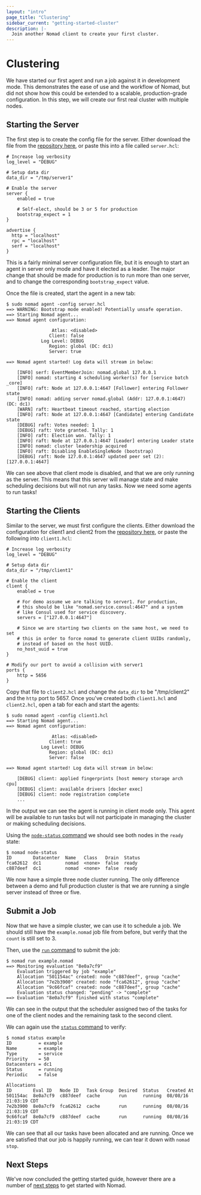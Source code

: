 ```yaml
---
layout: "intro"
page_title: "Clustering"
sidebar_current: "getting-started-cluster"
description: |-
  Join another Nomad client to create your first cluster.
---
```


# Clustering

We have started our first agent and run a job against it in development mode.
This demonstrates the ease of use and the workflow of Nomad, but did not show how
this could be extended to a scalable, production-grade configuration. In this step,
we will create our first real cluster with multiple nodes.

## Starting the Server

The first step is to create the config file for the server. Either download
the file from the [repository here](https://github.com/hashicorp/nomad/tree/master/demo/vagrant),
or paste this into a file called `server.hcl`:

```hcl
# Increase log verbosity
log_level = "DEBUG"

# Setup data dir
data_dir = "/tmp/server1"

# Enable the server
server {
    enabled = true

    # Self-elect, should be 3 or 5 for production
    bootstrap_expect = 1
}

advertise {
  http = "localhost"
  rpc = "localhost"
  serf = "localhost"
}
```

This is a fairly minimal server configuration file, but it
is enough to start an agent in server only mode and have it
elected as a leader. The major change that should be made for
production is to run more than one server, and to change the
corresponding `bootstrap_expect` value.

Once the file is created, start the agent in a new tab:

```
$ sudo nomad agent -config server.hcl
==> WARNING: Bootstrap mode enabled! Potentially unsafe operation.
==> Starting Nomad agent...
==> Nomad agent configuration:

                 Atlas: <disabled>
                Client: false
             Log Level: DEBUG
                Region: global (DC: dc1)
                Server: true

==> Nomad agent started! Log data will stream in below:

    [INFO] serf: EventMemberJoin: nomad.global 127.0.0.1
    [INFO] nomad: starting 4 scheduling worker(s) for [service batch _core]
    [INFO] raft: Node at 127.0.0.1:4647 [Follower] entering Follower state
    [INFO] nomad: adding server nomad.global (Addr: 127.0.0.1:4647) (DC: dc1)
    [WARN] raft: Heartbeat timeout reached, starting election
    [INFO] raft: Node at 127.0.0.1:4647 [Candidate] entering Candidate state
    [DEBUG] raft: Votes needed: 1
    [DEBUG] raft: Vote granted. Tally: 1
    [INFO] raft: Election won. Tally: 1
    [INFO] raft: Node at 127.0.0.1:4647 [Leader] entering Leader state
    [INFO] nomad: cluster leadership acquired
    [INFO] raft: Disabling EnableSingleNode (bootstrap)
    [DEBUG] raft: Node 127.0.0.1:4647 updated peer set (2): [127.0.0.1:4647]
```

We can see above that client mode is disabled, and that we are
only running as the server. This means that this server will manage
state and make scheduling decisions but will not run any tasks.
Now we need some agents to run tasks!

## Starting the Clients

Similar to the server, we must first configure the clients. Either download
the configuration for client1 and client2 from the
[repository here](https://github.com/hashicorp/nomad/tree/master/demo/vagrant), or
paste the following into `client1.hcl`:

```
# Increase log verbosity
log_level = "DEBUG"

# Setup data dir
data_dir = "/tmp/client1"

# Enable the client
client {
    enabled = true

    # For demo assume we are talking to server1. For production,
    # this should be like "nomad.service.consul:4647" and a system
    # like Consul used for service discovery.
    servers = ["127.0.0.1:4647"]

    # Since we are starting two clients on the same host, we need to set
    # this in order to force nomad to generate client UUIDs randomly,
    # instead of based on the host UUID.
    no_host_uuid = true
}

# Modify our port to avoid a collision with server1
ports {
    http = 5656
}
```

Copy that file to `client2.hcl` and change the `data_dir` to
be "/tmp/client2" and the `http` port to 5657. Once you've created
both `client1.hcl` and `client2.hcl`, open a tab for each and
start the agents:

```
$ sudo nomad agent -config client1.hcl
==> Starting Nomad agent...
==> Nomad agent configuration:

                 Atlas: <disabled>
                Client: true
             Log Level: DEBUG
                Region: global (DC: dc1)
                Server: false

==> Nomad agent started! Log data will stream in below:

    [DEBUG] client: applied fingerprints [host memory storage arch cpu]
    [DEBUG] client: available drivers [docker exec]
    [DEBUG] client: node registration complete
    ...
```

In the output we can see the agent is running in client mode only.
This agent will be available to run tasks but will not participate
in managing the cluster or making scheduling decisions.

Using the [`node-status` command](/docs/commands/node-status.html)
we should see both nodes in the `ready` state:

```
$ nomad node-status
ID        Datacenter  Name   Class   Drain  Status
fca62612  dc1         nomad  <none>  false  ready
c887deef  dc1         nomad  <none>  false  ready
```

We now have a simple three node cluster running. The only difference
between a demo and full production cluster is that we are running a
single server instead of three or five.

## Submit a Job

Now that we have a simple cluster, we can use it to schedule a job.
We should still have the `example.nomad` job file from before, but
verify that the `count` is still set to 3.

Then, use the [`run` command](/docs/commands/run.html) to submit the job:

```
$ nomad run example.nomad
==> Monitoring evaluation "8e0a7cf9"
    Evaluation triggered by job "example"
    Allocation "501154ac" created: node "c887deef", group "cache"
    Allocation "7e2b3900" created: node "fca62612", group "cache"
    Allocation "9c66fcaf" created: node "c887deef", group "cache"
    Evaluation status changed: "pending" -> "complete"
==> Evaluation "8e0a7cf9" finished with status "complete"
```

We can see in the output that the scheduler assigned two of the
tasks for one of the client nodes and the remaining task to the
second client.

We can again use the [`status` command](/docs/commands/status.html) to verify:

```
$ nomad status example
ID          = example
Name        = example
Type        = service
Priority    = 50
Datacenters = dc1
Status      = running
Periodic    = false

Allocations
ID        Eval ID   Node ID   Task Group  Desired  Status   Created At
501154ac  8e0a7cf9  c887deef  cache       run      running  08/08/16 21:03:19 CDT
7e2b3900  8e0a7cf9  fca62612  cache       run      running  08/08/16 21:03:19 CDT
9c66fcaf  8e0a7cf9  c887deef  cache       run      running  08/08/16 21:03:19 CDT
```

We can see that all our tasks have been allocated and are running.
Once we are satisfied that our job is happily running, we can tear
it down with `nomad stop`.

## Next Steps

We've now concluded the getting started guide, however there are a number
of [next steps](next-steps.html) to get started with Nomad.

